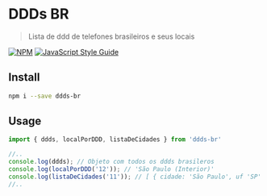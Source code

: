# DDDs BR

> Lista de ddd de telefones brasileiros e seus locais

[![NPM](https://img.shields.io/npm/v/ddds-br.svg)](https://www.npmjs.com/package/ddds-br) [![JavaScript Style Guide](https://img.shields.io/badge/code_style-standard-brightgreen.svg)](https://standardjs.com)

## Install

```bash
npm i --save ddds-br
```

## Usage

```jsx
import { ddds, localPorDDD, listaDeCidades } from 'ddds-br'

//..
console.log(ddds); // Objeto com todos os ddds brasileros
console.log(localPorDDD('12')); // 'São Paulo (Interior)'
console.log(listaDeCidades('11')); // [ { cidade: 'São Paulo', uf 'SP' }, ... ]
//..
```
